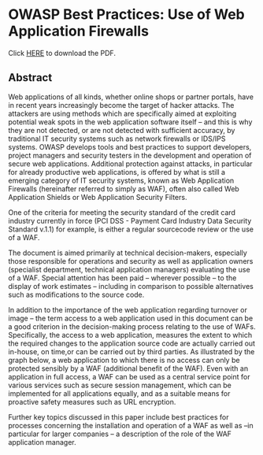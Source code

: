 # OWASP Best Practices: Use of Web Application Firewalls

Click [HERE](../static/docs/owasp-best-practices-waf.pdf) to download the PDF.

## Abstract

Web applications of all kinds, whether online shops or partner portals, have in recent years increasingly become the target of hacker attacks. The attackers are using methods which are specifically aimed at exploiting potential weak spots in the web application software itself – and this is why they are not detected, or are not detected with sufficient accuracy, by traditional IT security systems such as network firewalls or IDS/IPS systems. OWASP develops tools and best practices to support developers, project managers and security testers in the development and operation of secure web applications. Additional protection against attacks, in particular for already productive web applications, is offered by what is still a emerging category of IT security systems, known as Web Application Firewalls (hereinafter referred to simply as WAF), often also called Web Application Shields or Web Application Security Filters.

One of the criteria for meeting the security standard of the credit card industry currently in force (PCI DSS - Payment Card Industry Data Security Standard v.1.1) for example, is either a regular sourcecode review or the use of a WAF.

The document is aimed primarily at technical decision-makers, especially those responsible for operations and security as well as application owners (specialist department, technical application managers) evaluating the use of a WAF. Special attention has been paid – wherever possible – to the display of work estimates – including in comparison to possible alternatives such as modifications to the source code.

In addition to the importance of the web application regarding turnover or image – the term access to a web application used in this document can be a good criterion in the decision-making process relating to the use of WAFs. Specifically, the access to a web application, measures the extent to which the required changes to the application source code are actually carried out in-house, on time,or can be carried out by third parties. As illustrated by the graph below, a web application to which there is no access can only be protected sensibly by a WAF (additional benefit of the WAF). Even with an application in full access, a WAF can be used as a central service point for various services such as secure session management, which can be implemented for all applications equally, and as a suitable means for proactive safety measures such as URL encryption.

Further key topics discussed in this paper include best practices for processes concerning the installation and operation of a WAF as well as –in particular for larger companies – a description of the role of the WAF application manager.
